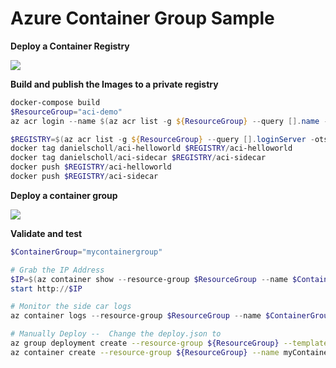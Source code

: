 # Azure Container Group Sample

__Deploy a Container Registry__

<a href="https://portal.azure.com/#create/Microsoft.Template/uri/https%3A%2F%2Fraw.githubusercontent.com%2Fdanielscholl%2Fazure-container-groups%2Fmaster%2Fregistry.json" target="_blank">
    <img src="http://azuredeploy.net/deploybutton.png"/>
</a>


__Build and publish the Images to a private registry__

```powershell
docker-compose build
$ResourceGroup="aci-demo"
az acr login --name $(az acr list -g ${ResourceGroup} --query [].name -otsv)

$REGISTRY=$(az acr list -g ${ResourceGroup} --query [].loginServer -otsv)
docker tag danielscholl/aci-helloworld $REGISTRY/aci-helloworld
docker tag danielscholl/aci-sidecar $REGISTRY/aci-sidecar
docker push $REGISTRY/aci-helloworld
docker push $REGISTRY/aci-sidecar
```


__Deploy a container group__

<a href="https://portal.azure.com/#create/Microsoft.Template/uri/https%3A%2F%2Fraw.githubusercontent.com%2Fdanielscholl%2Fazure-container-groups%2Fmaster%2Fdeploy.json" target="_blank">
    <img src="http://azuredeploy.net/deploybutton.png"/>
</a>


__Validate and test__

```powershell
$ContainerGroup="mycontainergroup"

# Grab the IP Address
$IP=$(az container show --resource-group $ResourceGroup --name $ContainerGroup --query ipAddress.ip -otsv)
start http://$IP

# Monitor the side car logs
az container logs --resource-group $ResourceGroup --name $ContainerGroup --container-name aci-sidecar
```

```bash
# Manually Deploy --  Change the deploy.json to
az group deployment create --resource-group ${ResourceGroup} --template-file deploy.json
az container create --resource-group ${ResourceGroup} --name myContainerGroup --f deploy.yaml

```